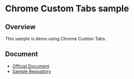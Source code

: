 # Chrome Custom Tabs sample

## Overview
This sample is demo using Chrome Custom Tabs.

## Document
- [Official Document](https://developer.chrome.com/multidevice/android/customtabs)
- [Sample Repository](https://github.com/GoogleChrome/custom-tabs-client)